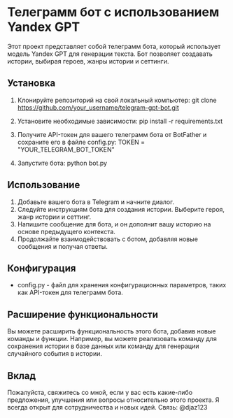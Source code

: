 # Телеграмм бот с использованием Yandex GPT
Этот проект представляет собой телеграмм бота, который использует модель Yandex GPT для генерации текста. Бот позволяет создавать истории, выбирая героев, жанры истории и сеттинги.
## Установка
1. Клонируйте репозиторий на свой локальный компьютер:
git clone https://github.com/your_username/telegram-gpt-bot.git

2. Установите необходимые зависимости:
pip install -r requirements.txt

3. Получите API-токен для вашего телеграмм бота от BotFather и сохраните его в файле config.py:
TOKEN = "YOUR_TELEGRAM_BOT_TOKEN"

4. Запустите бота:
python bot.py

## Использование
1. Добавьте вашего бота в Telegram и начните диалог.
2. Следуйте инструкциям бота для создания истории. Выберите героя, жанр истории и сеттинг.
3. Напишите сообщение для бота, и он дополнит вашу историю на основе предыдущего контекста.
4. Продолжайте взаимодействовать с ботом, добавляя новые сообщения и получая ответы.
## Конфигурация
- config.py - файл для хранения конфигурационных параметров, таких как API-токен для телеграмм бота.
## Расширение функциональности
Вы можете расширить функциональность этого бота, добавив новые команды и функции. Например, вы можете реализовать команду для сохранения истории в базе данных или команду для генерации случайного события в истории.
## Вклад
Пожалуйста, свяжитесь со мной, если у вас есть какие-либо предложения, улучшения или вопросы относительно этого проекта. Я всегда открыт для сотрудничества и новых идей. Связь: @djaz123